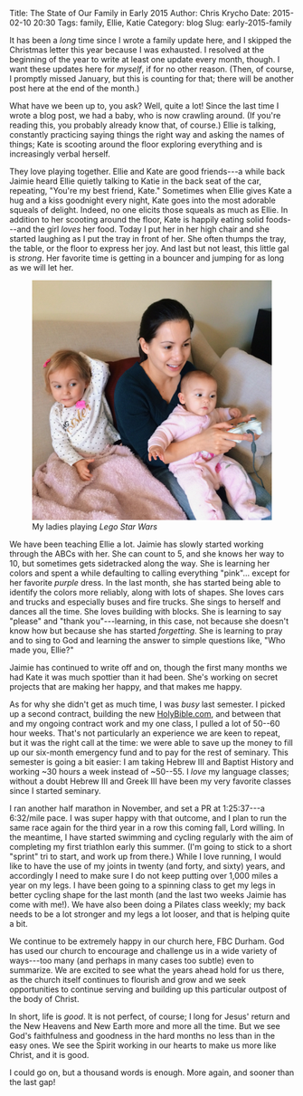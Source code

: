 Title: The State of Our Family in Early 2015
Author: Chris Krycho
Date: 2015-02-10 20:30
Tags: family, Ellie, Katie
Category: blog
Slug: early-2015-family

It has been a *long* time since I wrote a family update here, and I skipped the Christmas letter this year because I was exhausted. I resolved at the beginning of the year to write at least one update every month, though. I want these updates here for *myself*, if for no other reason. (Then, of course, I promptly missed January, but this is counting for that; there will be another post here at the end of the month.)

What have we been up to, you ask? Well, quite a lot! Since the last time I wrote a blog post, we had a baby, who is now crawling around. (If you're reading this, you probably already know that, of course.) Ellie is talking, constantly practicing saying things the right way and asking the names of things; Kate is scooting around the floor exploring everything and is increasingly verbal herself.

They love playing together. Ellie and Kate are good friends---a while back Jaimie heard Ellie quietly talking to Katie in the back seat of the car, repeating, "You're my best friend, Kate." Sometimes when Ellie gives Kate a hug and a kiss goodnight every night, Kate goes into the most adorable squeals of delight. Indeed, no one elicits those squeals as much as Ellie. In addition to her scooting around the floor, Kate is happily eating solid foods---and the girl *loves* her food. Today I put her in her high chair and she started laughing as I put the tray in front of her. She often thumps the tray, the table, or the floor to express her joy. And last but not least, this little gal is *strong*. Her favorite time is getting in a bouncer and jumping for as long as we will let her.

<figure>
<img src="/images/girls-games.jpg" title="My ladies playing Lego Star Wars"/>
<figcaption>My ladies playing <i>Lego Star Wars</i></figcaption>
</figure>

We have been teaching Ellie a lot. Jaimie has slowly started working through the ABCs with her. She can count to 5, and she knows her way to 10, but sometimes gets sidetracked along the way. She is learning her colors and spent a while defaulting to calling everything "pink"... except for her favorite *purple* dress. In the last month, she has started being able to identify the colors more reliably, along with lots of shapes. She loves cars and trucks and especially buses and fire trucks. She sings to herself and dances all the time. She loves building with blocks. She is learning to say "please" and "thank you"---learning, in this case, not because she doesn't know how but because she has started *forgetting*. She is learning to pray and to sing to God and learning the answer to simple questions like, "Who made you, Ellie?"

Jaimie has continued to write off and on, though the first many months we had Kate it was much spottier than it had been. She's working on secret projects that are making her happy, and that makes me happy.

As for why she didn't get as much time, I was *busy* last semester. I picked up a second contract, building the new [HolyBible.com], and between that and my ongoing contract work and my one class, I pulled a lot of 50--60 hour weeks. That's not particularly an experience we are keen to repeat, but it was the right call at the time: we were able to save up the money to fill up our six-month emergency fund and to pay for the rest of seminary. This semester is going a bit easier: I am taking Hebrew III and Baptist History and working ~30 hours a week instead of ~50--55. I *love* my language classes; without a doubt Hebrew III and Greek III have been my very favorite classes since I started seminary.

I ran another half marathon in November, and set a PR at 1:25:37---a 6:32/mile pace. I was super happy with that outcome, and I plan to run the same race again for the third year in a row this coming fall, Lord willing. In the meantime, I have started swimming and cycling regularly with the aim of completing my first triathlon early this summer. (I'm going to stick to a short "sprint" tri to start, and work up from there.) While I love running, I would like to have the use of my joints in twenty (and forty, and sixty) years, and accordingly I need to make sure I do not keep putting over 1,000 miles a year on my legs. I have been going to a spinning class to get my legs in better cycling shape for the last month (and the last two weeks Jaimie has come with me!). We have also been doing a Pilates class weekly; my back needs to be a lot stronger and my legs a lot looser, and that is helping quite a bit.

We continue to be extremely happy in our church here, FBC Durham. God has used our church to encourage and challenge us in a wide variety of ways---too many (and perhaps in many cases too subtle) even to summarize. We are excited to see what the years ahead hold for us there, as the church itself continues to flourish and grow and we seek opportunities to continue serving and building up this particular outpost of the body of Christ.

In short, life is *good*. It is not perfect, of course; I long for Jesus' return and the New Heavens and New Earth more and more all the time. But we see God's faithfulness and goodness in the hard months no less than in the easy ones. We see the Spirit working in our hearts to make us more like Christ, and it is good.

I could go on, but a thousand words is enough. More again, and sooner than the last gap!

[HolyBible.com]: //holybible.com